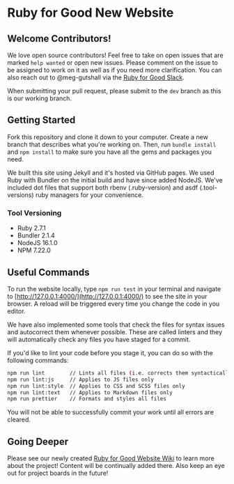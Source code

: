 # Ruby for Good New Website

## Welcome Contributors!

We love open source contributors! Feel free to take on open issues that are
marked `help wanted` or open new issues. Please comment on the issue to be
assigned to work on it as well as if you need more clarification. You can also
reach out to @meg-gutshall via the
[Ruby for Good Slack](https://join.slack.com/t/rubyforgood/shared_invite/zt-1kfeimohe-KL~~~6Lkof7G94_7Ojd_Hw).

When submitting your pull request, please submit to the `dev` branch as this is
our working branch.

## Getting Started

Fork this repository and clone it down to your computer. Create a new branch
that describes what you're working on. Then, run `bundle install` and
`npm install` to make sure you have all the gems and packages you need.

We built this site using Jekyll and it's hosted via GitHub pages. We used Ruby
with Bundler on the initial build and have since added NodeJS. We've included
dot files that support both rbenv (.ruby-version) and asdf (.tool-versions) ruby
managers for your convenience.

### Tool Versioning

- Ruby 2.7.1
- Bundler 2.1.4
- NodeJS 16.1.0
- NPM 7.22.0

## Useful Commands

To run the website locally, type `npm run test` in your terminal and navigate to
[http://127.0.0.1:4000/](http://127.0.0.1:4000/) to see the site in your
browser. A reload will be triggered every time you change the code in you
editor.

We have also implemented some tools that check the files for syntax issues and
autocorrect them whenever possible. These are called linters and they will
automatically check any files you have staged for a commit.

If you'd like to lint your code before you stage it, you can do so with the
following commands:

```bash
npm run lint        // Lints all files (i.e. corrects them syntactically for this codebase)
npm run lint:js     // Applies to JS files only
npm run lint:style  // Applies to CSS and SCSS files only
npm run lint:text   // Applies to Markdown files only
npm run prettier    // Formats and styles all files
```

You will not be able to successfully commit your work until all errors are
cleared.

## Going Deeper

Please see our newly created
[Ruby for Good Website Wiki](https://github.com/rubyforgood/rubyforgood.org/wiki)
to learn more about the project! Content will be continually added there. Also
keep an eye out for project boards in the future!
